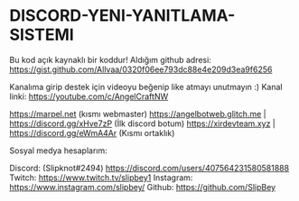 # DISCORD-YENI-YANITLAMA-SISTEMI

Bu kod açık kaynaklı bir koddur! 
Aldığım github adresi: https://gist.github.com/Allvaa/0320f06ee793dc88e4e209d3ea9f6256

Kanalıma girip destek için videoyu beğenip like atmayı unutmayın :)
Kanal linki: https://youtube.com/c/AngelCraftNW

https://marpel.net (kısmı webmaster)
https://angelbotweb.glitch.me | https://discord.gg/xHve7zP (İlk discord botum)
https://xirdevteam.xyz | https://discord.gg/eWmA4Ar (Kısmı ortaklık)

Sosyal medya hesaplarım:

Discord: (Slipknot#2494) https://discord.com/users/407564231580581888
Twitch: https://www.twitch.tv/slipbey1
Instagram: https://www.instagram.com/slipbey/
Github: https://github.com/SlipBey
